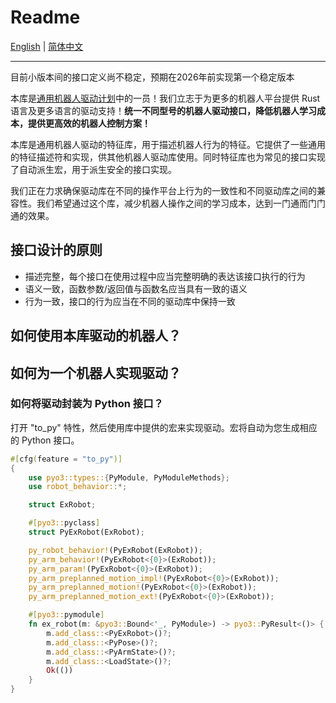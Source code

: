 # Readme

[English](README.md) | [简体中文](README_cn.md)

---

目前小版本间的接口定义尚不稳定，预期在2026年前实现第一个稳定版本

本库是[通用机器人驱动计划](https://github.com/Robot-Exp-Platform/robot_behavior)中的一员！我们立志于为更多的机器人平台提供 Rust 语言及更多语言的驱动支持！**统一不同型号的机器人驱动接口，降低机器人学习成本，提供更高效的机器人控制方案！**

本库是通用机器人驱动的特征库，用于描述机器人行为的特征。它提供了一些通用的特征描述符和实现，供其他机器人驱动库使用。同时特征库也为常见的接口实现了自动派生宏，用于派生安全的接口实现。

我们正在力求确保驱动库在不同的操作平台上行为的一致性和不同驱动库之间的兼容性。我们希望通过这个库，减少机器人操作之间的学习成本，达到一门通而门门通的效果。

## 接口设计的原则

- 描述完整，每个接口在使用过程中应当完整明确的表达该接口执行的行为
- 语义一致，函数参数/返回值与函数名应当具有一致的语义
- 行为一致，接口的行为应当在不同的驱动库中保持一致

## 如何使用本库驱动的机器人？

## 如何为一个机器人实现驱动？

### 如何将驱动封装为 Python 接口？

打开 "to_py" 特性，然后使用库中提供的宏来实现驱动。宏将自动为您生成相应的 Python 接口。

```rust
#[cfg(feature = "to_py")]
{
    use pyo3::types::{PyModule, PyModuleMethods};
    use robot_behavior::*;

    struct ExRobot;

    #[pyo3::pyclass]
    struct PyExRobot(ExRobot);

    py_robot_behavior!(PyExRobot(ExRobot));
    py_arm_behavior!(PyExRobot<{0}>(ExRobot));
    py_arm_param!(PyExRobot<{0}>(ExRobot));
    py_arm_preplanned_motion_impl!(PyExRobot<{0}>(ExRobot));
    py_arm_preplanned_motion!(PyExRobot<{0}>(ExRobot));
    py_arm_preplanned_motion_ext!(PyExRobot<{0}>(ExRobot));

    #[pyo3::pymodule]
    fn ex_robot(m: &pyo3::Bound<'_, PyModule>) -> pyo3::PyResult<()> {
        m.add_class::<PyExRobot>()?;
        m.add_class::<PyPose>()?;
        m.add_class::<PyArmState>()?;
        m.add_class::<LoadState>()?;
        Ok(())
    }
}
```
